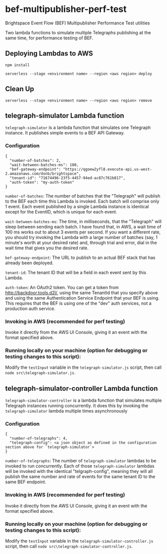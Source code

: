 # bef-multipublisher-perf-test
Brightspace Event Flow (BEF) Multipublisher Performance Test utilities

Two lambda functions to simulate multiple Telegraphs publishing at the same time, for performance testing of BEF.

## Deploying Lambdas to AWS
`npm install`

`serverless --stage <environment name> --region <aws region> deploy`

## Clean Up
`serverless --stage <environment name> --region <aws region> remove`

## telegraph-simulator Lambda function
`telegraph-simulator` is a lambda function that simulates one Telegraph instance.  It publishes simple events to a BEF API Gateway.

### Configuration
```
{
  "number-of-batches": 2,
  "wait-between-batches-ms": 100,
  "bef-gateway-endpoint": "https://qgoew2yfl8.execute-api.us-west-2.amazonaws.com/donb/brightspace",
  "tenant-id": "71674496-23f5-4457-94ed-ac87c761b817",
  "auth-token": "my-auth-token"
}
```

`number-of-batches`: The number of batches that the "Telegraph" will publish to the BEF each time this Lambda is invoked.  Each batch will comprise only 1 event.  Each event published by a single Lambda instance is identical except for the EventID, which is unique for each event.

`wait-between-batches-ms`: The time, in milliseconds, that the "Telegraph" will sleep between sending each batch.  I have found that, in AWS, a wait time of 100 ms works out to about 3 events per second.  If you want a different rate, you should try invoking the Lambda with a large number of batches (say, 1 minute's worth at your desired rate) and, through trial and error, dial in the wait time that gives you the desired rate.

`bef-gateway-endpoint`: The URL to publish to an actual BEF stack that has already been deployed.

`tenant-id`: The tenant ID that will be a field in each event sent by this Lambda.

`auth-token`: An OAuth2 token.  You can get a token from http://backdoor.tools.d2l/, using the same TenantId that you specify above and using the same Authentication Service Endpoint that your BEF is using.  This requires that the BEF is using one of the "dev" auth services, not a production auth service.

### Invoking in AWS (recommended for perf testing)
Invoke it directly from the AWS UI Console, giving it an event with the format specified above.

### Running locally on your machine (option for debugging or testing changes to this script):
Modify the `testInput` variable in the `telegraph-simulator.js` script, then call `node src\telegraph-simulator.js`.

## telegraph-simulator-controller Lambda function
`telegraph-simulator-controller` is a lambda function that simulates multiple Telegraph instances running concurrently.  It does this by invoking the `telegraph-simulator` lambda multiple times asynchronously

### Configuration
```
{
  "number-of-telegraphs": 4,
  "telegraph-config": <a json object as defined in the configuration section above for `telegraph-simulator`>
}
```

`number-of-telegraphs`: The number of `telegraph-simulator` lambdas to be invoked to run concurrently.  Each of those `telegraph-simulator` lambdas will be invoked with the identical "telgraph-config", meaning they will all publish the same number and rate of events for the same tenant ID to the same BEF endpoint.

### Invoking in AWS (recommended for perf testing)
Invoke it directly from the AWS UI Console, giving it an event with the format specified above.

### Running locally on your machine (option for debugging or testing changes to this script):
Modify the `testInput` variable in the `telegraph-simulator-controller.js` script, then call `node src\telegraph-simulator-controller.js`.